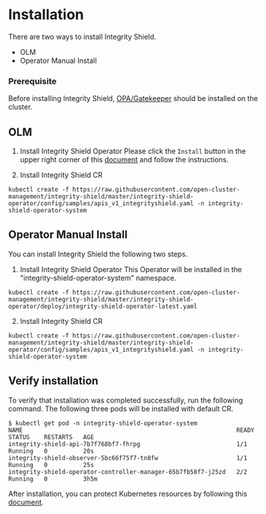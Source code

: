 # Installation
There are two ways to install Integrity Shield.
- OLM
- Operator Manual Install

### Prerequisite
Before installing Integrity Shield, [OPA/Gatekeeper](https://github.com/open-policy-agent/gatekeeper) should be installed on the cluster.

## OLM
1. Install Integrity Shield Operator
Please click the `Install` button in the upper right corner of this [document](https://operatorhub.io/operator/integrity-shield-operator) and follow the instructions.

2. Install Integrity Shield CR

```
kubectl create -f https://raw.githubusercontent.com/open-cluster-management/integrity-shield/master/integrity-shield-operator/config/samples/apis_v1_integrityshield.yaml -n integrity-shield-operator-system
```

## Operator Manual Install
You can install Integrity Shield the following two steps.
1. Install Integrity Shield Operator
This Operator will be installed in the "integrity-shield-operator-system" namespace.
```
kubectl create -f https://raw.githubusercontent.com/open-cluster-management/integrity-shield/master/integrity-shield-operator/deploy/integrity-shield-operator-latest.yaml
```

2. Install Integrity Shield CR

```
kubectl create -f https://raw.githubusercontent.com/open-cluster-management/integrity-shield/master/integrity-shield-operator/config/samples/apis_v1_integrityshield.yaml -n integrity-shield-operator-system
```


## Verify installation
To verify that installation was completed successfully,
run the following command.
The following three pods will be installed with default CR.
```
$ kubectl get pod -n integrity-shield-operator-system                                                                                                                  
NAME                                                            READY   STATUS    RESTARTS   AGE
integrity-shield-api-7b7f768bf7-fhrpg                           1/1     Running   0          20s
integrity-shield-observer-5bc66f75f7-tn8fw                      1/1     Running   0          25s
integrity-shield-operator-controller-manager-65b7fb58f7-j25zd   2/2     Running   0          3h5m
```

After installation, you can protect Kubernetes resources by following this [document](https://github.com/open-cluster-management/integrity-shield/blob/master/docs/README_GETTING-STARTED-TUTORIAL.md).